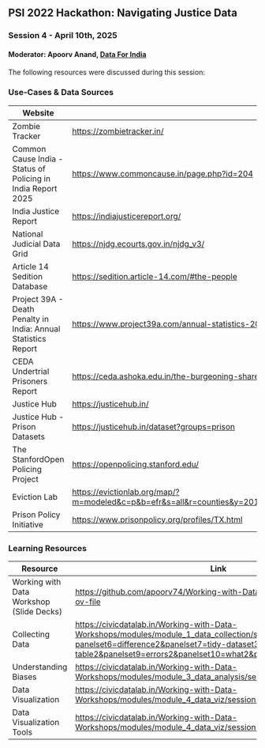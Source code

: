## PSI 2022 Hackathon: Navigating Justice Data

### Session 4 - April 10th, 2025

#### Moderator: Apoorv Anand, [Data For India](https://dataforindia.com)

The following resources were discussed during this session:

### Use-Cases & Data Sources

| Website                                                        | Link                                                                                                                              |
| -------------------------------------------------------------- | --------------------------------------------------------------------------------------------------------------------------------- |
| Zombie Tracker                                                 | https://zombietracker.in/                                                                                                         |
| Common Cause India - Status of Policing in India Report 2025   | https://www.commoncause.in/page.php?id=204                                                                                        |
| India Justice Report                                           | https://indiajusticereport.org/                                                                                                   |
| National Judicial Data Grid                                    | https://njdg.ecourts.gov.in/njdg_v3/                                                                                              |
| Article 14 Sedition Database                                   | https://sedition.article-14.com/#the-people                                                                                       |
| Project 39A - Death Penalty in India: Annual Statistics Report | https://www.project39a.com/annual-statistics-2024                                                                                 |
| CEDA Undertrial Prisoners Report                               | https://ceda.ashoka.edu.in/the-burgeoning-share-of-under-trial-prisoners-in-indias-jails/                                         |
| Justice Hub                                                    | https://justicehub.in/                                                                                                            |
| Justice Hub - Prison Datasets                                  | https://justicehub.in/dataset?groups=prison                                                                                       |
| The StanfordOpen Policing Project                              | https://openpolicing.stanford.edu/                                                                                                |
| Eviction Lab                                                   | https://evictionlab.org/map/?m=modeled&c=p&b=efr&s=all&r=counties&y=2018&z=5.52&lat=37.96&lon=-77.06&lang=en&l=24005_-76.61_39.46 |
| Prison Policy Initiative                                       | https://www.prisonpolicy.org/profiles/TX.html                                                                                     |

### Learning Resources

| Resource                                 | Link                                                                                                                                                                                                                                      |
| ---------------------------------------- | ----------------------------------------------------------------------------------------------------------------------------------------------------------------------------------------------------------------------------------------- |
| Working with Data Workshop (Slide Decks) | https://github.com/apoorv74/Working-with-Data-Workshops?tab=readme-ov-file                                                                                                                                                                |
| Collecting Data                          | https://civicdatalab.in/Working-with-Data-Workshops/modules/module_1_data_collection/session-1.html?panelset6=difference2&panelset7=tidy-dataset3&panelset8=formatted-table2&panelset9=errors2&panelset10=what2&panelset11=importdata2#48 |
| Understanding Biases                     | https://civicdatalab.in/Working-with-Data-Workshops/modules/module_3_data_analysis/session-1/session-1.html#25                                                                                                                            |
| Data Visualization                       | https://civicdatalab.in/Working-with-Data-Workshops/modules/module_4_data_viz/session-1/session-1.html#68                                                                                                                                 |
| Data Visualization Tools                 | https://civicdatalab.in/Working-with-Data-Workshops/modules/module_4_data_viz/session-2/session-2.html#22                                                                                                                                 |

